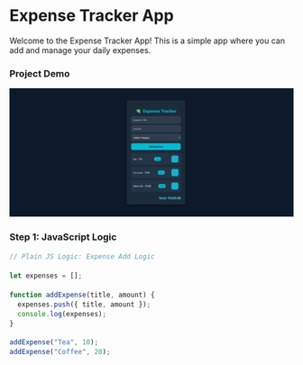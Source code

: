 # Expense Tracker App

Welcome to the Expense Tracker App! This is a simple app where you can add and manage your daily expenses.

### Project Demo

![Preview Image](public/preview.png)

### Step 1: JavaScript Logic

```javascript
// Plain JS Logic: Expense Add Logic

let expenses = [];

function addExpense(title, amount) {
  expenses.push({ title, amount });
  console.log(expenses);
}

addExpense("Tea", 10);
addExpense("Coffee", 20);
